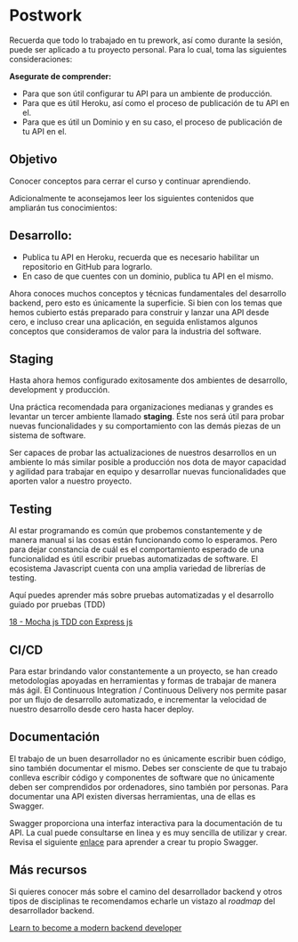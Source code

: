 # Postwork

Recuerda que todo lo trabajado en tu prework, así como durante la sesión, puede ser aplicado a tu proyecto personal. Para lo cual, toma las siguientes consideraciones:

**Asegurate de comprender:**

  - Para que son útil configurar tu API para un ambiente de producción.
  - Para que es útil Heroku, así como el proceso de publicación de tu API en el.
  - Para que es útil un Dominio y en su caso, el proceso de publicación de tu API en el.
 
 ## Objetivo

Conocer conceptos para cerrar el curso y continuar aprendiendo.

Adicionalmente te aconsejamos leer los siguientes contenidos que ampliarán tus conocimientos:


## Desarrollo:

  - Publica tu API en Heroku, recuerda que es necesario habilitar un repositorio en GitHub para lograrlo.
  - En caso de que cuentes con un dominio, publica tu API en el mismo.
  
Ahora conoces muchos conceptos y técnicas fundamentales del desarrollo backend, pero esto es únicamente la superficie. Si bien con los temas que hemos cubierto estás preparado para construir y lanzar una API desde cero, e incluso crear una aplicación, en seguida enlistamos algunos conceptos que consideramos de valor para la industria del software.

## Staging

Hasta ahora hemos configurado exitosamente dos ambientes de desarrollo, development y producción. 

Una práctica recomendada para organizaciones medianas y grandes es levantar un tercer ambiente llamado **staging**. Éste nos será útil para probar nuevas funcionalidades y su comportamiento con las demás piezas de un sistema de software.

Ser capaces de probar las actualizaciones de nuestros desarrollos en un ambiente lo más similar posible a producción nos dota de mayor capacidad y agilidad  para trabajar en equipo y desarrollar nuevas funcionalidades que aporten valor a nuestro proyecto.

## Testing

Al estar programando es común que probemos constantemente y de manera manual si las cosas están funcionando como lo esperamos. Pero para dejar constancia de cuál es el comportamiento esperado de una funcionalidad es útil escribir pruebas automatizadas de software. El ecosistema Javascript cuenta con una amplia variedad de librerías de testing.

Aquí puedes aprender más sobre pruebas automatizadas y el desarrollo guiado por pruebas (TDD)

[18 - Mocha js TDD con Express js](https://www.youtube.com/watch?v=CXKd5X-DKJA)

## CI/CD

Para estar brindando valor constantemente a un proyecto, se han creado metodologías apoyadas en herramientas y formas de trabajar de manera más ágil. El Continuous Integration / Continuous Delivery nos permite pasar por un flujo de desarrollo automatizado, e incrementar la velocidad de nuestro desarrollo desde cero hasta hacer deploy.

## Documentación

El trabajo de un buen desarrollador no es únicamente escribir buen código, sino también documentar el mismo. Debes ser consciente de que tu trabajo conlleva escribir código y componentes de software que no únicamente deben ser comprendidos por ordenadores, sino también por personas. Para documentar una API existen diversas herramientas, una de ellas es Swagger.

Swagger proporciona una interfaz interactiva para la documentación de tu API. La cual puede consultarse en linea y es muy sencilla de utilizar y crear. Revisa el siguiente [enlace](https://swagger.io/docs/swagger-inspector/how-to-create-an-openapi-definition-using-swagger/) para aprender a crear tu propio Swagger.

## Más recursos

Si quieres conocer más sobre el camino del desarrollador backend y otros tipos de disciplinas te recomendamos echarle un vistazo al *roadmap* del desarrollador backend.

[Learn to become a modern backend developer](https://roadmap.sh/backend)
